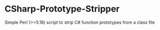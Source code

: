 # CSharp-Prototype-Stripper
Simple Perl (>=5.18) script to strip C# function prototypes from a class file
